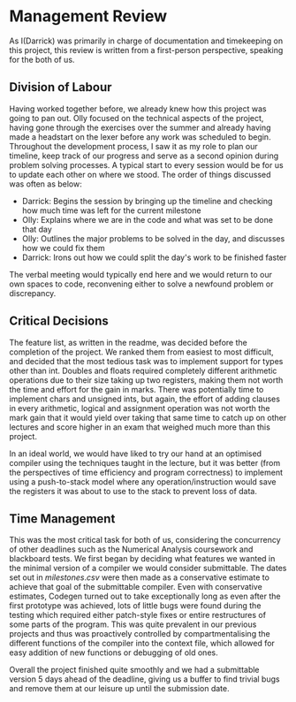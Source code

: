 Management Review
============================================
As I(Darrick) was primarily in charge of documentation and timekeeping on this project, this review is written from a first-person perspective, speaking for the both of us.

Division of Labour
-------------
Having worked together before, we already knew how this project was going to pan out. Olly focused on the technical aspects of the project, having gone through the exercises over the summer and already having made a headstart on the lexer before any work was scheduled to begin. Throughout the development process, I saw it as my role to plan our timeline, keep track of our progress and serve as a second opinion during problem solving processes. A typical start to every session would be for us to update each other on where we stood. The order of things discussed was often as below:

* Darrick: Begins the session by bringing up the timeline and checking how much time was left for the current milestone
* Olly: Explains where we are in the code and what was set to be done that day
* Olly: Outlines the major problems to be solved in the day, and discusses how we could fix them
* Darrick: Irons out how we could split the day's work to be finished faster

The verbal meeting would typically end here and we would return to our own spaces to code, reconvening either to solve a newfound problem or discrepancy. 

Critical Decisions
---------------------------
The feature list, as written in the readme, was decided before the completion of the project. We ranked them from easiest to most difficult, and decided that the most tedious task was to implement support for types other than int. Doubles and floats required completely different arithmetic operations due to their size taking up two registers, making them not worth the time and effort for the gain in marks. There was potentially time to implement chars and unsigned ints, but again, the effort of adding clauses in every arithmetic, logical and assignment operation was not worth the mark gain that it would yield over taking that same time to catch up on other lectures and score higher in an exam that weighed much more than this project.

In an ideal world, we would have liked to try our hand at an optimised compiler using the techniques taught in the lecture, but it was better (from the perspectives of time efficiency and program correctness) to implement using a push-to-stack model where any operation/instruction would save the registers it was about to use to the stack to prevent loss of data.

Time Management
-------------
This was the most critical task for both of us, considering the concurrency of other deadlines such as the Numerical Analysis coursework and blackboard tests. We first began by deciding what features we wanted in the minimal version of a compiler we would consider submittable. The dates set out in $milestones.csv$ were then made as a conservative estimate to achieve that goal of the submittable compiler. Even with conservative estimates, Codegen turned out to take exceptionally long as even after the first prototype was achieved, lots of little bugs were found during the testing which required either patch-style fixes or entire restructures of some parts of the program. This was quite prevalent in our previous projects and thus was proactively controlled by compartmentalising the different functions of the compiler into the context file, which allowed for easy addition of new functions or debugging of old ones.

Overall the project finished quite smoothly and we had a submittable version 5 days ahead of the deadline, giving us a buffer to find trivial bugs and remove them at our leisure up until the submission date.
